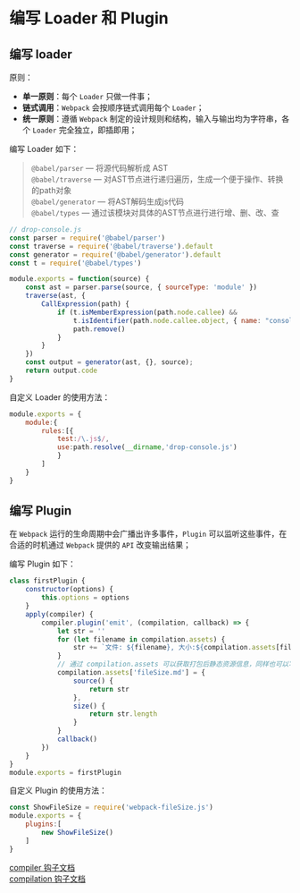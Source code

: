 # 编写 Loader 和 Plugin

## 编写 loader
原则：
- **单一原则**：每个 `Loader` 只做一件事；
- **链式调用**：`Webpack` 会按顺序链式调用每个 `Loader`；
- **统一原则**：遵循 `Webpack` 制定的设计规则和结构，输入与输出均为字符串，各个 `Loader` 完全独立，即插即用；

编写 Loader 如下：
> `@babel/parser` — 将源代码解析成 AST<br>
> `@babel/traverse` — 对AST节点进行递归遍历，生成一个便于操作、转换的path对象<br>
> `@babel/generator` — 将AST解码生成js代码<br>
> `@babel/types` — 通过该模块对具体的AST节点进行进行增、删、改、查<br>
```js
// drop-console.js
const parser = require('@babel/parser')
const traverse = require('@babel/traverse').default
const generator = require('@babel/generator').default
const t = require('@babel/types')

module.exports = function(source) {
    const ast = parser.parse(source, { sourceType: 'module' })
    traverse(ast, {
        CallExpression(path) { 
            if (t.isMemberExpression(path.node.callee) && 
                t.isIdentifier(path.node.callee.object, { name: "console" })) {
                path.remove()
            }
        }
    })
    const output = generator(ast, {}, source);
    return output.code
}
```
自定义 Loader 的使用方法：
```js
module.exports = {
    module:{
        rules:[{
            test:/\.js$/,
            use:path.resolve(__dirname,'drop-console.js')
            }
        ]
    }
}
```

## 编写 Plugin
在 `Webpack` 运行的生命周期中会广播出许多事件，`Plugin` 可以监听这些事件，在合适的时机通过 `Webpack` 提供的 `API` 改变输出结果；

编写 Plugin 如下：
```js
class firstPlugin {
    constructor(options) {
        this.options = options
    }
    apply(compiler) {
        compiler.plugin('emit', (compilation, callback) => {
            let str = ''
            for (let filename in compilation.assets) {
                str += `文件: ${filename}, 大小:${compilation.assets[filename]['size']()}\n`
            }
            // 通过 compilation.assets 可以获取打包后静态资源信息，同样也可以写入资源
            compilation.assets['fileSize.md'] = {
                source() {
                    return str
                },
                size() {
                    return str.length
                }
            }
            callback()
        })
    }
}
module.exports = firstPlugin
```
自定义 Plugin 的使用方法：
```js
const ShowFileSize = require('webpack-fileSize.js')
module.exports = {
    plugins:[
        new ShowFileSize()
    ]
}
```

[compiler 钩子文档](https://www.webpackjs.com/api/compiler-hooks/)<br>
[compilation 钩子文档](https://www.webpackjs.com/api/compilation-hooks/)


